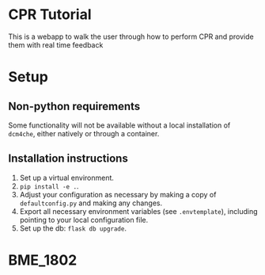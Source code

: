 # CPR Tutorial

This is a webapp to walk the user through how to perform CPR and provide them with real time feedback

# Setup

## Non-python requirements

Some functionality will not be available without a local installation of `dcm4che`, either natively or through a container.

## Installation instructions

1. Set up a virtual environment.
2. `pip install -e .`.
3. Adjust your configuration as necessary by making a copy of `defaultconfig.py` and making any changes.
4. Export all necessary environment variables (see `.envtemplate`), including pointing to your local configuration file.
5. Set up the db: `flask db upgrade`.
# BME_1802

